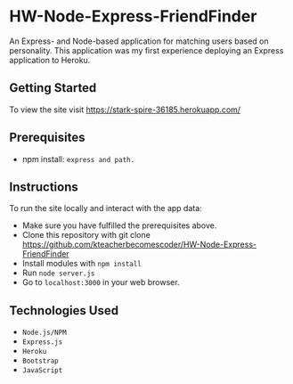 # HW-Node-Express-FriendFinder
An Express- and Node-based application for matching users based on personality. This application was my first experience 
deploying an Express application to Heroku.

## Getting Started
To view the site visit https://stark-spire-36185.herokuapp.com/

## Prerequisites
- npm install: `express and path.`

## Instructions
To run the site locally and interact with the app data:
 - Make sure you have fulfilled the prerequisites above.
 - Clone this repository with git clone https://github.com/kteacherbecomescoder/HW-Node-Express-FriendFinder
 - Install modules with `npm install`
 - Run `node server.js`
 - Go to `localhost:3000` in your web browser.

## Technologies Used
- `Node.js/NPM`
- `Express.js`
- `Heroku`
- `Bootstrap` 
- `JavaScript`
